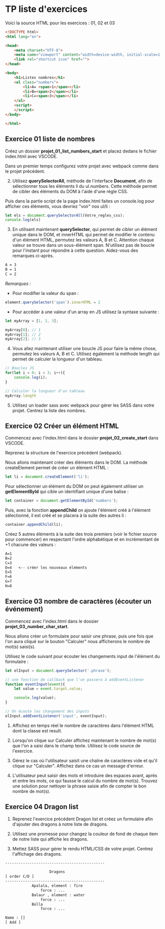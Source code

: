 # TP liste d'exercices

Voici la source HTML pour les exercices : 01, 02 et 03

```html
<!DOCTYPE html>
<html lang="en">

<head>
    <meta charset="UTF-8">
    <meta name="viewport" content="width=device-width, initial-scale=1.0">
    <link rel="shortcut icon" href="">
</head>

<body>
    <h1>Listes nombres</h1>
    <ul class="numbers">
        <li>A= <span>1</span></li>
        <li>B=<span>2</span></li>
        <li>C=<span>3</span></li>
    </ul>
    <script>
    </script>
</body>

</html>
```

## Exercice 01 liste de nombres 

Créez un dossier **projet_01_list_numbers_start** et placez dedans le fichier index.html avec VSCODE.

Dans un premier temps configurez votre projet avec webpack comme dans le projet précédent.

2. Utilisez **querySelectorAll**, méthode de l'interface **Document**, afin de sélectionner tous les éléments li du ul.numbers. Cette méthode permet de cibler des éléments du DOM à l'aide d'une règle CSS. 

Puis dans la partie script de la page index.html faites un console.log pour afficher ces éléments, vous devriez "voir" nos ul/li :

```js
let els = document.querySelectorAll(Votre_regles_css);
console.log(els)
```

3. En utilisant maintenant **querySelector**, qui permet de cibler un élément unique dans le DOM, et innerHTML qui permet de modifier le contenu d'un élément HTML, permutez les valeurs A, B et C. Attention chaque valeur se trouve dans un sous-élément span. N'utilisez pas de boucle pour l'instant pour répondre à cette question. Aidez-vous des remarques ci-après.

```txt
A = 3
B = 1
C = 2
```

*Remarques :* 

- Pour modifier la valeur du span :

```js
element.querySelector('span').innerHTML = 2
```

- Pour accéder à une valeur d'un array en JS utilisez la syntaxe suivante :

```js
let myArray = [1, 2, 3];

myArray[0]; // 1
myArray[1]; // 2
myArray[2]; // 3
```

4. Vous allez maintenant utiliser une boucle JS pour faire la même chose, permutez les valeurs A, B et C. Utilisez également la méthode length qui permet de calculer la longueur d'un tableau.

```js
// Boucles JS
for(let i = 0; i < 3; i++){
    console.log(i);
}

// Calculer la longueur d'un tableau
myArray.length
```

5. Utilisez un loader sass avec webpack pour gérer les SASS dans votre projet. Centrez la liste des nombres.

## Exercice 02 Créer un élément HTML

Commencez avec l'index.html dans le dossier **projet_02_create_start** dans VSCODE.

Reprenez la structure de l'exercice précédent (webpack).

Nous allons maintenant créer des éléments dans le DOM. La méthode createElement permet de créer un élément HTML :

```js
let li = document.createElement('li');
```

Pour sélectionner un élément du DOM on peut également utiliser un **getElementById** qui cible un identifiant unique d'une balise :

```js
let container = document.getElementById('numbers');
```

Puis, avec la fonction **appendChild** on ajoute l'élément créé à l'élément sélectionné, il est créé et se placera à la suite des autres li :

```js
container.appendChild(li);
```

Créez 5 autres éléments à la suite des trois premiers (voir le fichier source pour commencer) en respectant l'ordre alphabétique et en incrémentant de +1 chacune des valeurs :

```txt
A=1
B=2
C=3
D=4   <-- créer les nouveaux éléments
E=5
F=6
G=7
H=8
```

## Exercice 03 nombre de caractères (écouter un événement)

Commencez avec l'index.html dans le dossier **projet_03_number_char_start**.

Nous allons créer un formulaire pour saisir une phrase, puis une fois que l'on aura cliqué sur le bouton "Calculer" nous afficherons le nombre de mot(s) saisi(s).

Utilisez le code suivant pour écouter les changements input de l'élément du formulaire :

```js
let elInput = document.querySelector('.phrase');

// une fonction de callback que l'on passera à addEventListener
function eventInput(event){
    let value = event.target.value;

    console.log(value);
}

// On écoute les changement des inputs
elInput.addEventListener('input', eventInput);
```

1. Affichez en temps réel le nombre de caractères dans l'élément HTML dont la classe est result.

2. Lorsqu'on clique sur Calculer affichez maintenant le nombre de mot(s) que l'on a saisi dans le champ texte. Utilisez le code source de l'exercice.

3. Gérez le cas où l'utilisateur saisit une chaîne de caractères vide et qu'il clique sur "Calculer". Affichez dans ce cas un message d'erreur.

4. L'utilisateur peut saisir des mots et introduire des espaces avant, après et entre les mots, ce qui fausse le calcul du nombre de mot(s). Trouvez une solution pour nettoyer la phrase saisie afin de compter le bon nombre de mot(s).

## Exercice 04 Dragon list

1. Reprenez l'exercice précédent Dragon list et créez un formulaire afin d'ajouter des dragons à notre liste de dragons.

2. Utilisez une promesse pour changez la couleur de fond de chaque item de notre liste qui affiche les dragons.

3. Mettez SASS pour gérer le rendu HTML/CSS de votre projet. Centrez l'affichage des dragons.


```txt
---------------------------------------------

                    Dragons 
[ order C/D ]
---------------------------------------------
            Apalala, element : fire
                force : ...
            Balaur , element : water 
                force : ...
            Bolla 
                force : ...

Name : [] 
[ Add ]
```
